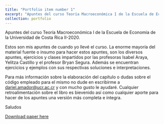 ```yaml
---
title: "Portfolio item number 1"
excerpt: "Apuntes del curso Teoría Macroeconómica I de la Escuela de Economía de la Universidad de Costa Rica II-2020.  <br/><img src='/images/portada macro1.png'>"
collection: portfolio
---
```


Apuntes del curso Teoría Macroeconómica I de la Escuela de Economía de la Universidad de Costa Rica II-2020. 

Estos son mis apuntes de cuando yo llevé el curso. La enorme mayoría del material fuente o insumo para hacer estos apuntes, son los diversos apuntes, ejercicios y clases impartidos por las profesoras Isabel Araya, Yelitza Castillo y el profesor Bryan Segura. Además se encuentran ejercicios y ejemplos con sus respectivas soluciones e interpretaciones.

Para más información sobre la elaboración del capítulo o dudas sobre el código empleado para el mismo no dude en escribirme a dariel.amador@ucr.ac.cr y con mucho gusto le ayudaré. Cualquier retroalimentación sobre el libro es bievenido así como cualquier aporte para hacer de los apuntes una versión más completa e íntegra.


Saludos

[Download paper here](https://github.com/darielamador/darielamador.github.io/blob/master/files/libro_macro_I%20(1).pdf)
